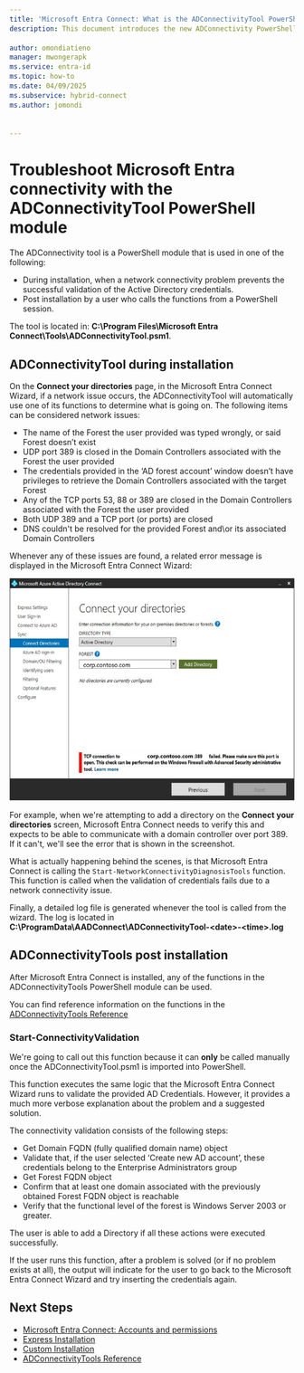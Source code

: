 ```yaml
---
title: 'Microsoft Entra Connect: What is the ADConnectivityTool PowerShell Module'
description: This document introduces the new ADConnectivity PowerShell module and how it can be used to help troubleshoot.

author: omondiatieno
manager: mwongerapk
ms.service: entra-id
ms.topic: how-to
ms.date: 04/09/2025
ms.subservice: hybrid-connect
ms.author: jomondi


---
```


# Troubleshoot Microsoft Entra connectivity with the ADConnectivityTool PowerShell module

The ADConnectivity tool is a PowerShell module that is used in one of the following:

- During installation, when a network connectivity problem prevents the successful validation of the Active Directory credentials.
- Post installation by a user who calls the functions from a PowerShell session.

The tool is located in: **C:\Program Files\Microsoft Entra Connect\Tools\ADConnectivityTool.psm1**.

## ADConnectivityTool during installation

On the **Connect your directories** page, in the Microsoft Entra Connect Wizard, if a network issue occurs, the ADConnectivityTool will automatically use one of its functions to determine what is going on.  The  following items can be considered network issues:

- The name of the Forest the user provided was typed wrongly, or said Forest doesn’t exist 
- UDP port 389 is closed in the Domain Controllers associated with the Forest the user provided
- The credentials provided in the ‘AD forest account’ window doesn’t have privileges to retrieve the Domain Controllers associated with the target Forest
- Any of the TCP ports 53, 88 or 389 are closed in the Domain Controllers associated with the Forest the user provided 
- Both UDP 389 and a TCP port (or ports) are closed
- DNS couldn't be resolved for the provided Forest and\or its associated Domain Controllers

Whenever any of these issues are found, a related error message is displayed in the Microsoft Entra Connect Wizard:


![Error](media/how-to-connect-adconnectivitytools/error1.png)

For example, when we're attempting to add a directory on the **Connect your directories** screen, Microsoft Entra Connect needs to verify this and expects to be able to communicate with a domain controller over port 389. If it can't, we'll see the error that is shown in the screenshot.  

What is actually happening behind the scenes, is that Microsoft Entra Connect is calling the `Start-NetworkConnectivityDiagnosisTools` function. This function is called when the validation of credentials fails due to a network connectivity issue.

Finally, a detailed log file is generated whenever the tool is called from the wizard. The log is located in **C:\ProgramData\AADConnect\ADConnectivityTool-\<date>-\<time>.log**

## ADConnectivityTools post installation
After Microsoft Entra Connect is installed, any of the functions in the ADConnectivityTools PowerShell module can be used.  

You can find reference information on the functions in the [ADConnectivityTools Reference](reference-connect-adconnectivitytools.md)

### Start-ConnectivityValidation

We're going to call out this function because it can **only** be called manually once the ADConnectivityTool.psm1 is imported into PowerShell. 

This function executes the same logic that the  Microsoft Entra Connect Wizard runs to validate the provided AD Credentials. However, it provides a much more verbose explanation about the problem and a suggested solution. 

The connectivity validation consists of the following steps:
-	Get Domain FQDN (fully qualified domain name) object
-	Validate that, if the user selected ‘Create new AD account’, these credentials belong to the Enterprise Administrators group
-	Get Forest FQDN object
-	Confirm that at least one domain associated with the previously obtained Forest FQDN object is reachable
-	Verify that the functional level of the forest is Windows Server 2003 or greater.

The user is able to add a Directory if all these actions were executed successfully.

If the user runs this function, after a problem is solved (or if no problem exists at all), the output will indicate for the user to go back to the Microsoft Entra Connect Wizard and try inserting the credentials again.



## Next Steps
- [Microsoft Entra Connect: Accounts and permissions](reference-connect-accounts-permissions.md)
- [Express Installation](how-to-connect-install-express.md)
- [Custom Installation](how-to-connect-install-custom.md)
- [ADConnectivityTools Reference](reference-connect-adconnectivitytools.md)
